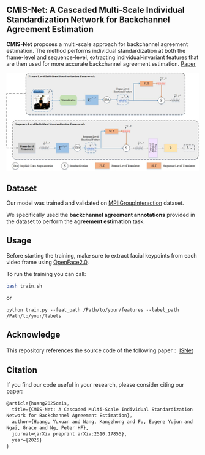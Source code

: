 ## CMIS-Net: A Cascaded Multi-Scale Individual Standardization Network for Backchannel Agreement Estimation

**CMIS-Net** proposes a multi-scale approach for backchannel agreement estimation. The method performs individual standardization at both the frame-level and sequence-level, extracting individual-invariant features that are then used for more accurate backchannel agreement estimation.
[Paper](https://arxiv.org/abs/2510.17855)

![1234](framework.jpg)

## Dataset
Our model was trained and validated on [MPIIGroupInteraction](https://multimediate-challenge.org/datasets/Dataset_MPII/) dataset.  

We specifically used the **backchannel agreement annotations** provided in the dataset to perform the **agreement estimation** task.

## Usage

Before starting the training, make sure to extract facial keypoints from each video frame using [OpenFace2.0](https://github.com/TadasBaltrusaitis/OpenFace).

To run the training you can call:

```sh
bash train.sh
```

or 

```
python train.py --feat_path /Path/to/your/features --label_path /Path/to/your/labels
```

## Acknowledge
This repository references the source code of the following paper：
[ISNet](https://github.com/tobefans/ISNet_SER)

## Citation

If you find our code useful in your research, please consider citing our paper:

```
@article{huang2025cmis,
  title={CMIS-Net: A Cascaded Multi-Scale Individual Standardization Network for Backchannel Agreement Estimation},
  author={Huang, Yuxuan and Wang, Kangzhong and Fu, Eugene Yujun and Ngai, Grace and Ng, Peter HF},
  journal={arXiv preprint arXiv:2510.17855},
  year={2025}
}
```

